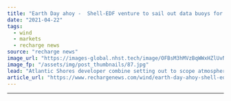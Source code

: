 ```yaml
---
title: "Earth Day ahoy -  Shell-EDF venture to sail out data buoys for US Atlantic wind play"
date: "2021-04-22"
tags: 
  - wind
  - markets
  - recharge news
source: "recharge news"
image_url: "https://images-global.nhst.tech/image/OFBsM3hMVzBqWWxHZlUvNE1SOGp5UGRoNmRiZi8zOGtlTUIyRllFVXZJZz0=/nhst/binary/f1e86398ef196c22d7b55f42152ba0a8"
image_fp: "/assets/img/post_thumbnails/87.jpg"
lead: "Atlantic Shores developer combine setting out to scope atmospheric and weather data and track migration of maritime fauna at site of 3GW lease area off New Jersey"
article_url: "https://www.rechargenews.com/wind/earth-day-ahoy-shell-edf-venture-to-sail-out-data-buoys-for-us-atlantic-wind-play/2-1-999948"
---
```


---
